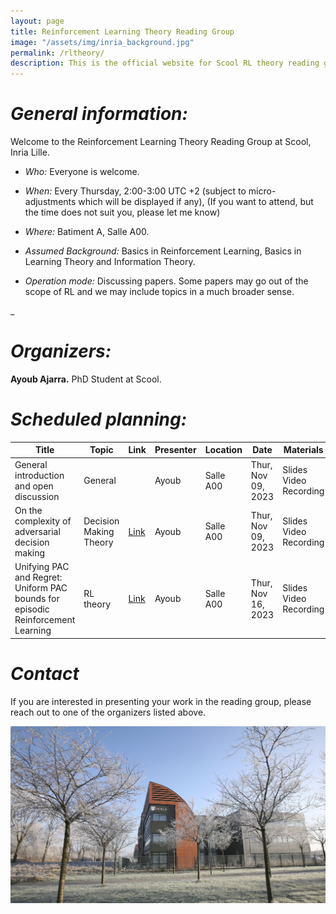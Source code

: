 ```yaml
---
layout: page
title: Reinforcement Learning Theory Reading Group
image: "/assets/img/inria_background.jpg"
permalink: /rltheory/
description: This is the official website for Scool RL theory reading group.
---
```


# ***General information:***

Welcome to the Reinforcement Learning Theory Reading Group at Scool, Inria Lille.

- *Who:* Everyone is welcome.

- *When:* Every Thursday, 2:00-3:00 UTC +2 (subject to micro-adjustments which will be displayed if any), (If you want to attend, but the time does not suit you, please let me know)

- *Where:* Batiment A, Salle A00.

- *Assumed Background:* Basics in Reinforcement Learning, Basics in Learning Theory and Information Theory.

- *Operation mode:* Discussing papers. Some papers may go out of the scope of RL and we may include topics in a much broader sense.

\_ 

# ***Organizers:***

**Ayoub Ajarra.**
PhD Student at Scool.




# ***Scheduled planning:***

| Title                                                                           | Topic                  | Link | Presenter | Location  | Date               | Materials              |
|---------------------------------------------------------------------------------|------------------------|------|-----------|-----------|--------------------|------------------------|
| General introduction and open discussion                                        | General                |      | Ayoub     | Salle A00 | Thur, Nov 09, 2023 | Slides Video Recording |
| On the complexity of adversarial decision making                                | Decision Making Theory | [Link](https://arxiv.org/abs/2206.13063)     | Ayoub     | Salle A00 | Thur, Nov 09, 2023 | Slides Video Recording |
| Unifying PAC and Regret: Uniform PAC bounds for episodic Reinforcement Learning | RL theory              |  [Link](https://arxiv.org/abs/1703.07710)    | Ayoub     | Salle A00 | Thur, Nov 16, 2023 | Slides Video Recording |


# ***Contact***


If you are interested in presenting your work in the reading group, please reach out to one of the organizers listed above.


<img src="/assets/img/inria_background.jpg" width="600">

